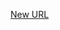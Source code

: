 



[New URL](../file-___home_harshil_Desktop_open-source_palisadoes_talawa_lib_views_after_auth_screens_org_info_screen/)


